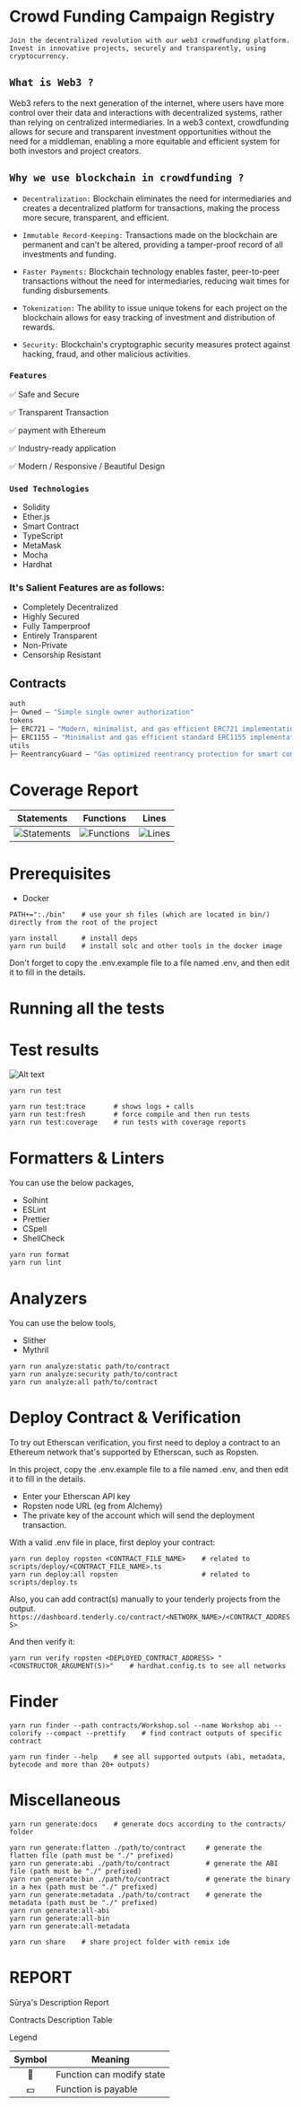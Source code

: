 # Crowd Funding Campaign Registry
`Join the decentralized revolution with our web3 crowdfunding platform. Invest in innovative projects, securely and transparently, using cryptocurrency.`

## `What is Web3 ?`

Web3 refers to the next generation of the internet, where users have more control over their data and interactions with decentralized systems, rather than relying on centralized intermediaries. In a web3 context, crowdfunding allows for secure and transparent investment opportunities without the need for a middleman, enabling a more equitable and efficient system for both investors and project creators.

## `Why we use blockchain in crowdfunding ?`

* `Decentralization:` Blockchain eliminates the need for intermediaries and creates a decentralized platform for transactions, making the process more secure, transparent, and efficient.

* `Immutable Record-Keeping:` Transactions made on the blockchain are permanent and can't be altered, providing a tamper-proof record of all investments and funding.

* `Faster Payments:` Blockchain technology enables faster, peer-to-peer transactions without the need for intermediaries, reducing wait times for funding disbursements.

* `Tokenization:` The ability to issue unique tokens for each project on the blockchain allows for easy tracking of investment and distribution of rewards.

* `Security:` Blockchain's cryptographic security measures protect against hacking, fraud, and other malicious activities.

### `Features` 
  
  ✅ Safe and Secure

  ✅ Transparent Transaction

  ✅ payment with Ethereum

  ✅ Industry-ready application

  ✅ Modern / Responsive / Beautiful  Design

### `Used Technologies`

* Solidity
* Ether.js
* Smart Contract
* TypeScript
* MetaMask
* Mocha
* Hardhat

### It's Salient Features are as follows:
* Completely Decentralized
* Highly Secured
* Fully Tamperproof
* Entirely Transparent
* Non-Private
* Censorship Resistant

## Contracts

```ml
auth
├─ Owned — "Simple single owner authorization"
tokens
├─ ERC721 — "Modern, minimalist, and gas efficient ERC721 implementation"
├─ ERC1155 — "Minimalist and gas efficient standard ERC1155 implementation"
utils
├─ ReentrancyGuard — "Gas optimized reentrancy protection for smart contracts"
````

# Coverage Report

| Statements                                                                               | Functions                                                                              | Lines                                                                          |
| ---------------------------------------------------------------------------------------- | -------------------------------------------------------------------------------------- | ------------------------------------------------------------------------------ |
| ![Statements](https://img.shields.io/badge/statements-100%25-brightgreen.svg?style=flat) | ![Functions](https://img.shields.io/badge/functions-100%25-brightgreen.svg?style=flat) | ![Lines](https://img.shields.io/badge/lines-100%25-brightgreen.svg?style=flat) |

# Prerequisites

- Docker

```shell
PATH+=":./bin"    # use your sh files (which are located in bin/) directly from the root of the project
```

```shell
yarn install      # install deps
yarn run build    # install solc and other tools in the docker image
```

Don't forget to copy the .env.example file to a file named .env, and then edit it to fill in the details.

# Running all the tests
# Test results
![Alt text](./diagrams/test-results.png?raw=true "Test results")

```shell
yarn run test

yarn run test:trace       # shows logs + calls
yarn run test:fresh       # force compile and then run tests
yarn run test:coverage    # run tests with coverage reports
```

# Formatters & Linters

You can use the below packages,

- Solhint
- ESLint
- Prettier
- CSpell
- ShellCheck

```shell
yarn run format
yarn run lint
```

# Analyzers

You can use the below tools,

- Slither
- Mythril

```shell
yarn run analyze:static path/to/contract
yarn run analyze:security path/to/contract
yarn run analyze:all path/to/contract
```

# Deploy Contract & Verification

To try out Etherscan verification, you first need to deploy a contract to an Ethereum network that's supported by Etherscan, such as Ropsten.

In this project, copy the .env.example file to a file named .env, and then edit it to fill in the details.

- Enter your Etherscan API key
- Ropsten node URL (eg from Alchemy)
- The private key of the account which will send the deployment transaction.

With a valid .env file in place, first deploy your contract:

```shell
yarn run deploy ropsten <CONTRACT_FILE_NAME>    # related to scripts/deploy/<CONTRACT_FILE_NAME>.ts
yarn run deploy:all ropsten                     # related to scripts/deploy.ts
```

Also, you can add contract(s) manually to your tenderly projects from the output.
`https://dashboard.tenderly.co/contract/<NETWORK_NAME>/<CONTRACT_ADDRESS>`

And then verify it:

```shell
yarn run verify ropsten <DEPLOYED_CONTRACT_ADDRESS> "<CONSTRUCTOR_ARGUMENT(S)>"    # hardhat.config.ts to see all networks
```

# Finder

```shell
yarn run finder --path contracts/Workshop.sol --name Workshop abi --colorify --compact --prettify    # find contract outputs of specific contract
```

```shell
yarn run finder --help    # see all supported outputs (abi, metadata, bytecode and more than 20+ outputs)
```

# Miscellaneous

```shell
yarn run generate:docs    # generate docs according to the contracts/ folder
```

```shell
yarn run generate:flatten ./path/to/contract     # generate the flatten file (path must be "./" prefixed)
yarn run generate:abi ./path/to/contract         # generate the ABI file (path must be "./" prefixed)
yarn run generate:bin ./path/to/contract         # generate the binary in a hex (path must be "./" prefixed)
yarn run generate:metadata ./path/to/contract    # generate the metadata (path must be "./" prefixed)
yarn run generate:all-abi
yarn run generate:all-bin
yarn run generate:all-metadata
```

```shell
yarn run share    # share project folder with remix ide
```

# REPORT 

 Sūrya's Description Report

 Contracts Description Table

 Legend

|  Symbol  |  Meaning  |
|:--------:|-----------|
|    🛑    | Function can modify state |
|    💵    | Function is payable |

